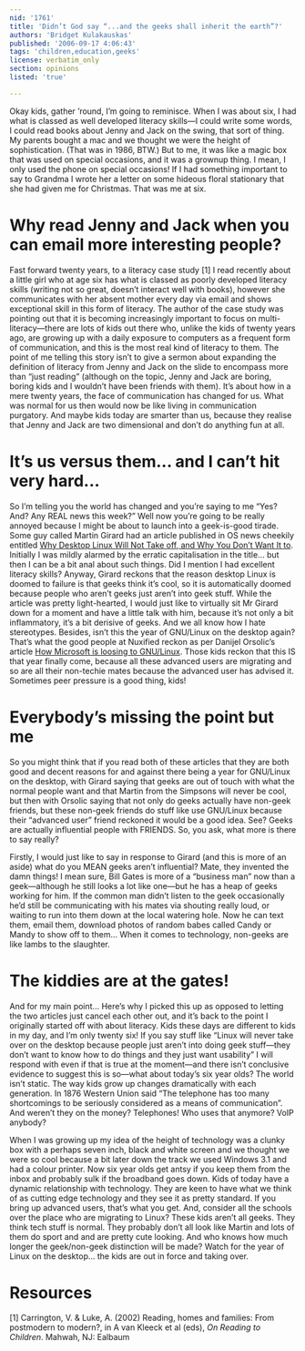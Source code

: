 ```yaml
---
nid: '1761'
title: 'Didn’t God say “...and the geeks shall inherit the earth”?'
authors: 'Bridget Kulakauskas'
published: '2006-09-17 4:06:43'
tags: 'children,education,geeks'
license: verbatim_only
section: opinions
listed: 'true'

---
```

Okay kids, gather ’round, I’m going to reminisce. When I was about six, I had what is classed as well developed literacy skills—I could write some words, I could read books about Jenny and Jack on the swing, that sort of thing. My parents bought a mac and we thought we were the height of sophistication. (That was in 1986, BTW.) But to me, it was like a magic box that was used on special occasions, and it was a grownup thing. I mean, I only used the phone on special occasions! If I had something important to say to Grandma I wrote her a letter on some hideous floral stationary that she had given me for Christmas. That was me at six.


# Why read Jenny and Jack when you can email more interesting people?

Fast forward twenty years, to a literacy case study [1] I read recently about a little girl who at age six has what is classed as poorly developed literacy skills (writing not so great, doesn’t interact well with books), however she communicates with her absent mother every day via email and shows exceptional skill in this form of literacy. The author of the case study was pointing out that it is becoming increasingly important to focus on multi-literacy—there are lots of kids out there who, unlike the kids of twenty years ago, are growing up with a daily exposure to computers as a frequent form of communication, and this is the most real kind of literacy to them. The point of me telling this story isn’t to give a sermon about expanding the definition of literacy from Jenny and Jack on the slide to encompass more than “just reading” (although on the topic, Jenny and Jack are boring, boring kids and I wouldn’t have been friends with them). It’s about how in a mere twenty years, the face of communication has changed for us. What was normal for us then would now be like living in communication purgatory. And maybe kids today are smarter than us, because they realise that Jenny and Jack are two dimensional and don’t do anything fun at all.


# It’s us versus them... and I can’t hit very hard...

So I’m telling you the world has changed and you’re saying to me “Yes? And? Any REAL news this week?” Well now you’re going to be really annoyed because I might be about to launch into a geek-is-good tirade. Some guy called Martin Girard had an article published in OS news cheekily entitled [Why Desktop Linux Will Not Take off, and Why You Don’t Want It to](http://osnews.com/story.php?news_id=15811). Initially I was mildly alarmed by the erratic capitalisation in the title... but then I can be a bit anal about such things. Did I mention I had excellent literacy skills? Anyway, Girard reckons that the reason desktop Linux is doomed to failure is that geeks think it’s cool, so it is automatically doomed because people who aren’t geeks just aren’t into geek stuff. While the article was pretty light-hearted, I would just like to virtually sit Mr Girard down for a moment and have a little talk with him, because it’s not only a bit inflammatory, it’s a bit derisive of geeks. And we all know how I hate stereotypes. Besides, isn’t this the year of GNU/Linux on the desktop again? That’s what the good people at Nuxified reckon as per Danijel Orsolic’s article [How Microsoft is loosing to GNU/Linux](http://www.nuxified.org/how_microsoft_is_loosing_to_gnu_linux). Those kids reckon that this IS that year finally come, because all these advanced users are migrating and so are all their non-techie mates because the advanced user has advised it. Sometimes peer pressure is a good thing, kids!


# Everybody’s missing the point but me

So you might think that if you read both of these articles that they are both good and decent reasons for and against there being a year for GNU/Linux on the desktop, with Girard saying that geeks are out of touch with what the normal people want and that Martin from the Simpsons will never be cool, but then with Orsolic saying that not only do geeks actually have non-geek friends, but these non-geek friends do stuff like use GNU/Linux because their “advanced user” friend reckoned it would be a good idea. See? Geeks are actually influential people with FRIENDS. So, you ask, what more is there to say really?

Firstly, I would just like to say in response to Girard (and this is more of an aside) what do you MEAN geeks aren’t influential? Mate, they invented the damn things! I mean sure, Bill Gates is more of a “business man” now than a geek—although he still looks a lot like one—but he has a heap of geeks working for him. If the common man didn’t listen to the geek occasionally he’d still be communicating with his mates via shouting really loud, or waiting to run into them down at the local watering hole. Now he can text them, email them, download photos of random babes called Candy or Mandy to show off to them... When it comes to technology, non-geeks are like lambs to the slaughter.


# The kiddies are at the gates!

And for my main point... Here’s why I picked this up as opposed to letting the two articles just cancel each other out, and it’s back to the point I originally started off with about literacy. Kids these days are different to kids in my day, and I’m only twenty six! If you say stuff like “Linux will never take over on the desktop because people just aren’t into doing geek stuff—they don’t want to know how to do things and they just want usability” I will respond with even if that is true at the moment—and there isn’t conclusive evidence to suggest this is so—what about today’s six year olds? The world isn’t static. The way kids grow up changes dramatically with each generation. In 1876 Western Union said “The telephone has too many shortcomings to be seriously considered as a means of communication”. And weren’t they on the money? Telephones! Who uses that anymore? VoIP anybody?

When I was growing up my idea of the height of technology was a clunky box with a perhaps seven inch, black and white screen and we thought we were so cool because a bit later down the track we used Windows 3.1 and had a colour printer. Now six year olds get antsy if you keep them from the inbox and probably sulk if the broadband goes down. Kids of today have a dynamic relationship with technology. They are keen to have what we think of as cutting edge technology and they see it as pretty standard. If you bring up advanced users, that’s what you get. And, consider all the schools over the place who are migrating to Linux? These kids aren’t all geeks. They think tech stuff is normal. They probably don’t all look like Martin and lots of them do sport and and are pretty cute looking. And who knows how much longer the geek/non-geek distinction will be made? Watch for the year of Linux on the desktop... the kids are out in force and taking over.


# Resources

[1] Carrington, V. & Luke, A. (2002) Reading, homes and families: From postmodern to modern?, in A van Kleeck et al (eds), _On Reading to Children_. Mahwah, NJ: Ealbaum

